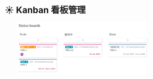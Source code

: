 # ☀️ Kanban 看板管理

<figure><img src="../.gitbook/assets/image (15).png" alt=""><figcaption></figcaption></figure>
